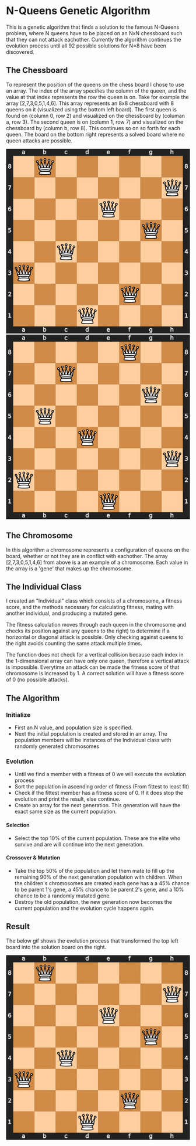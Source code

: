 # N-Queens Genetic Algorithm

This is a genetic algorithm that finds a solution to the famous N-Queens problem, where N queens have to be placed on an NxN chessboard such that they can not attack eachother. Currently the algorithm continues the evolution process until all 92 possible solutions for N=8 have been discovered.

## The Chessboard

To represent the position of the queens on the chess board I chose to use an array. The index of the array specifies the column of the queen, and the value at that index represents the row the queen is on. Take for example the array [2,7,3,0,5,1,4,6]. This array represents an 8x8 chessboard with 8 queens on it (visualized using the bottom left board). The first queen is found on (column 0, row 2) and visualized on the chessboard by (columan a, row 3). The second queen is on (column 1, row 7) and visualized on the chessboard by (column b, row 8). This continues so on so forth for each queen. The board on the bottom right represents a solved board where no queen attacks are possible.

![Image of unsolved board](https://github.com/AlexMotyka/N-Queens-Genetic-Algorithm/blob/master/evolution_svgs/chess1.svg)
![Image of solved board](https://github.com/AlexMotyka/N-Queens-Genetic-Algorithm/blob/master/evolution_svgs/chess6.svg)

## The Chromosome

In this algorithm a chromosome represents a configuration of queens on the board, whether or not they are in conflict with eachother. The array [2,7,3,0,5,1,4,6] from above is a an example of a chromosome. Each value in the array is a 'gene' that makes up the chromosome.

## The Individual Class

I created an "Individual" class which consists of a chromosome, a fitness score, and the methods necessary for calculating fitness, mating with another individual, and producing a mutated gene. 

The fitness calculation moves through each queen in the chromosome and checks its position against any queens to the right) to determine if a horizontal or diagonal attack is possible. Only checking against queens to the right avoids counting the same attack multiple times. 

The function does not check for a vertical collision because each index in the 1-dimensional array can have only one queen, therefore a vertical attack is impossible. Everytime an attack can be made the fitness score of that chromosome is increased by 1. A correct solution will have a fitness score of 0 (no possible attacks).

## The Algorithm

### Initialize
- First an N value, and population size is specified. 
- Next the initial population is created and stored in an array. The population members will be instances of the Individual class with randomly generated chromosomes

### Evolution
- Until we find a member with a fitness of 0 we will execute the evolution process
- Sort the population in ascending order of fitness (From fittest to least fit)
- Check if the fittest member has a fitness score of 0. If it does stop the evolution and print the result, else continue.
- Create an array for the next generation. This generation will have the exact same size as the current population.
#### Selection
- Select the top 10% of the current population. These are the elite who survive and are will continue into the next generation.

#### Crossover & Mutation
- Take the top 50% of the population and let them mate to fill up the remaining 90% of the next generation population with children. When the children's chromosomes are created each gene has a a 45% chance to be parent 1's gene, a 45% chance to be parent 2's gene, and a 10% chance to be a randomly mutated gene.
- Destroy the old population, the new generation now becomes the current population and the evolution cycle happens again.

## Result

The below gif shows the evolution process that transformed the top left board into the solution board on the right.

![Image of evolution process](https://github.com/AlexMotyka/N-Queens-Genetic-Algorithm/blob/master/Evolution.gif)


